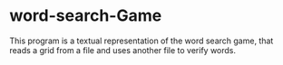 # word-search-Game

This program is a textual representation of the word search game, that reads a grid from a file and uses another file to verify words.
